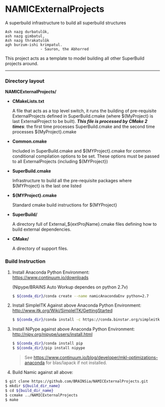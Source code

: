 NAMICExternalProjects
=====================
A superbuild infrastructure to build all superbuild structures

    Ash nazg durbatulûk, 
    ash nazg gimbatul,
    Ash nazg thrakatulûk 
    agh burzum-ishi krimpatul.
                    - Sauron, the Abhorred

This project acts as a template to model building all other SuperBuild projects around.
* * *
### Directory layout
__NAMICExternalProjects/__

* __CMakeLists.txt__

    A file that acts as a top level switch, it runs the building of pre-requisite ExternalProjects defined in SuperBuild.cmake (where ${MyProject} is last ExternalProject to be built).  **_This file is processed by CMake 2 times_**: the first time processes SuperBuild.cmake and the second time processes ${MyProject}.cmake

* __Common.cmake__

    Included in SuperBuild.cmake and ${MYProject}.cmake for common conditional compilation options to be set.  These options must be passed to all ExternalProjects (including ${MYProject})

* __SuperBuild.cmake__

    Infrastructure to build all the pre-requisite packages where ${MYProject} is the last one listed

* __${MYProject}.cmake__

    Standard cmake build instructions for ${MYProject}

* __SuperBuild/__

    A directory full of External_${extProjName}.cmake files defining how to build external dependencies.

* __CMake/__

    A directory of support files.
    
### Build Instruction
1. Install Anaconda Python Environment: https://www.continuum.io/downloads
    
   (Nipype/BRAINS Auto Workup dependes on python 2.7v)
   
   ```bash
   $ ${conda_dir}/conda create --name namicAnacondaEnv python=2.7
   ```
2. Install SimpleITK Against above Anaconda Python Environment: http://www.itk.org/Wiki/SimpleITK/GettingStarted

   ```bash
   $ ${conda_dir}/conda install -c https://conda.binstar.org/simpleitk SimpleITK
   ```
3. Install NiPype against above Anaconda Python Environment: http://nipy.org/nipype/users/install.html

   ```bash
   $ ${conda_dir}/conda install pip
   $ ${conda_dir}/pip install nipype
   ```
   > 
   > See https://www.continuum.io/blog/developer/mkl-optimizations-anaconda for blas/lapack if not installed. 
   > 
4. Build Namic against all above:

  ```bash
  $ git clone https://github.com/BRAINSia/NAMICExternalProjects.git
  $ mkdir ${build_dir_name}
  $ cd ${build_dir_name}
  $ ccmake ../NAMICExternalProjects
  $ make
  ```
